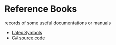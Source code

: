 # Reference Books
records of some useful documentations or manuals
- [Latex Symbols](https://oeis.org/wiki/List_of_LaTeX_mathematical_symbols)
- [C# source code](https://referencesource.microsoft.com/)
